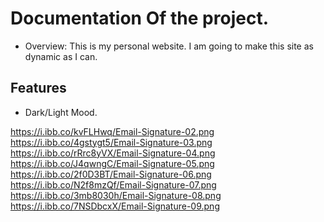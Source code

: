 # Documentation Of the project.

- Overview:
  This is my personal website. I am going to make this site as dynamic as I can.

## Features

- Dark/Light Mood.

https://i.ibb.co/kvFLHwq/Email-Signature-02.png
https://i.ibb.co/4gstygt5/Email-Signature-03.png
https://i.ibb.co/rRrc8yVX/Email-Signature-04.png
https://i.ibb.co/J4qwngC/Email-Signature-05.png
https://i.ibb.co/2f0D3BT/Email-Signature-06.png
https://i.ibb.co/N2f8mzQf/Email-Signature-07.png
https://i.ibb.co/3mb8030h/Email-Signature-08.png
https://i.ibb.co/7NSDbcxX/Email-Signature-09.png
